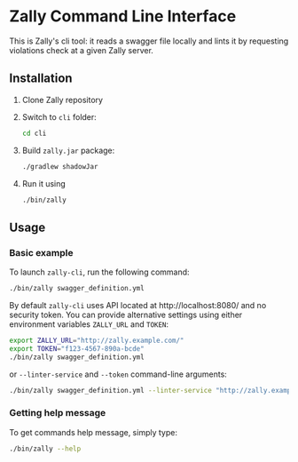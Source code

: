 # Zally Command Line Interface

This is Zally's cli tool: it reads a swagger file locally and lints it by
requesting violations check at a given Zally server.

## Installation

1. Clone Zally repository

2. Switch to `cli` folder:
	```bash
	cd cli
	```

3. Build `zally.jar` package:
	```bash
	./gradlew shadowJar
	```

4. Run it using
	```bash
	./bin/zally
	```

## Usage

### Basic example

To launch `zally-cli`, run the following command:

```bash
./bin/zally swagger_definition.yml
```

By default `zally-cli` uses API located at http://localhost:8080/ and no security
token. You can provide alternative settings using either environment variables
`ZALLY_URL` and `TOKEN`:

```bash
export ZALLY_URL="http://zally.example.com/"
export TOKEN="f123-4567-890a-bcde"
./bin/zally swagger_definition.yml
```

or `--linter-service` and `--token` command-line arguments:

```bash
./bin/zally swagger_definition.yml --linter-service "http://zally.example.com/" --token "f123-4567-890a-bcde"
```

### Getting help message

To get commands help message, simply type:

```bash
./bin/zally --help
```
